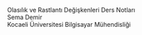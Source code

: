 Olasılık ve Rastlantı Değişkenleri Ders Notları <br>
Sema Demir <br>
Kocaeli Üniversitesi Bilgisayar Mühendisliği <br>
